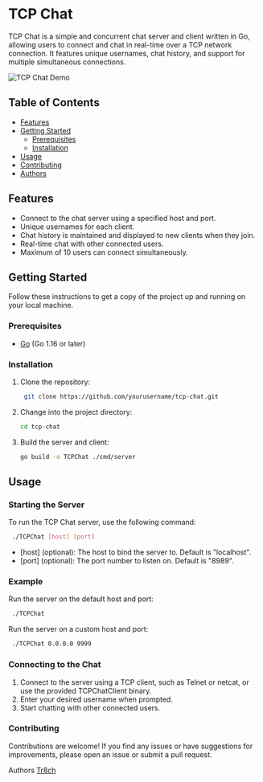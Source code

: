 # TCP Chat

TCP Chat is a simple and concurrent chat server and client written in Go, allowing users to connect and chat in real-time over a TCP network connection. It features unique usernames, chat history, and support for multiple simultaneous connections.

![TCP Chat Demo](demo.gif)

## Table of Contents

- [Features](#features)
- [Getting Started](#getting-started)
  - [Prerequisites](#prerequisites)
  - [Installation](#installation)
- [Usage](#usage)
- [Contributing](#contributing)
- [Authors](#authors)

## Features

- Connect to the chat server using a specified host and port.
- Unique usernames for each client.
- Chat history is maintained and displayed to new clients when they join.
- Real-time chat with other connected users.
- Maximum of 10 users can connect simultaneously.

## Getting Started

Follow these instructions to get a copy of the project up and running on your local machine.

### Prerequisites

- [Go](https://golang.org/dl/) (Go 1.16 or later)

### Installation

1. Clone the repository:

   ```bash
    git clone https://github.com/yourusername/tcp-chat.git
   ```
2. Change into the project directory:

    ```bash
    cd tcp-chat
    ```
3. Build the server and client:

    ```bash
    go build -o TCPChat ./cmd/server
    ```
## Usage

### Starting the Server

To run the TCP Chat server, use the following command:

   ```bash
    ./TCPChat [host] [port]
   ```
 - [host] (optional): The host to bind the server to. Default is "localhost".
 - [port] (optional): The port number to listen on. Default is "8989".

### Example

Run the server on the default host and port:

   ```bash
    ./TCPChat
   ```

Run the server on a custom host and port:

   ```bash
    ./TCPChat 0.0.0.0 9999
   ```

### Connecting to the Chat

1. Connect to the server using a TCP client, such as Telnet or netcat, or use the provided TCPChatClient binary.
2. Enter your desired username when prompted.
3. Start chatting with other connected users.

### Contributing

Contributions are welcome! If you find any issues or have suggestions for improvements, please open an issue or submit a pull request.

Authors
[Tr8ch](https://github.com/Tr8ch)
